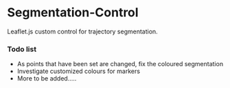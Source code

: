 # Segmentation-Control
Leaflet.js custom control for trajectory segmentation.
<h3>Todo list</h3>
<ul>
<li>As points that have been set are changed, fix the coloured segmentation</li>
<li>Investigate customized colours for markers</li>
<li>More to be added.....</li>
</ul>
